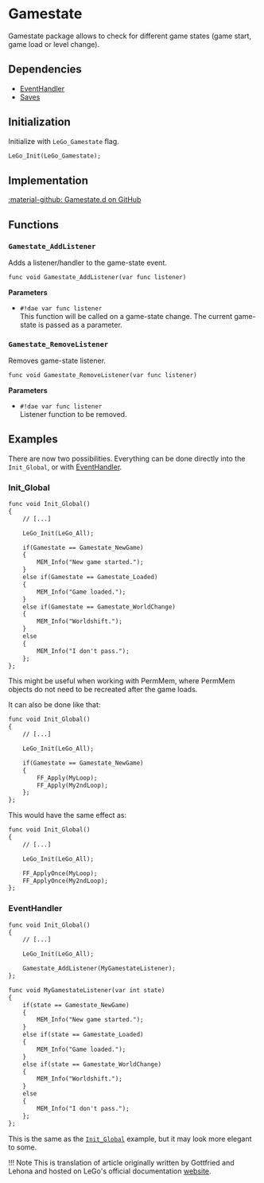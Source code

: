# Gamestate
Gamestate package allows to check for different game states (game start, game load or level change).

## Dependencies  
- [EventHandler](../tools/event_handler.md)
- [Saves](../applications/saves.md)

## Initialization
Initialize with `LeGo_Gamestate` flag.
```dae
LeGo_Init(LeGo_Gamestate);
```
## Implementation
[:material-github: Gamestate.d on GitHub](https://github.com/Lehona/LeGo/blob/dev/Gamestate.d)

## Functions

### `Gamestate_AddListener`
Adds a listener/handler to the game-state event.
```dae
func void Gamestate_AddListener(var func listener)
```
**Parameters**

- `#!dae var func listener`  
    This function will be called on a game-state change. The current game-state is passed as a parameter.


### `Gamestate_RemoveListener`
Removes game-state listener.
```dae
func void Gamestate_RemoveListener(var func listener)
```
**Parameters**

- `#!dae var func listener`  
    Listener function to be removed.

## Examples
There are now two possibilities. Everything can be done directly into the `Init_Global`, or with [EventHandler](../tools/event_handler.md).
### Init_Global
```dae
func void Init_Global()
{
    // [...]

    LeGo_Init(LeGo_All);

    if(Gamestate == Gamestate_NewGame) 
    {
        MEM_Info("New game started.");
    }
    else if(Gamestate == Gamestate_Loaded)
    {
        MEM_Info("Game loaded.");
    }
    else if(Gamestate == Gamestate_WorldChange)
    {
        MEM_Info("Worldshift.");
    }
    else
    {
        MEM_Info("I don't pass.");
    };
};
```

This might be useful when working with PermMem, where PermMem objects do not need to be recreated after the game loads.

It can also be done like that:
```dae
func void Init_Global()
{
    // [...]

    LeGo_Init(LeGo_All);

    if(Gamestate == Gamestate_NewGame)
    {
        FF_Apply(MyLoop);
        FF_Apply(My2ndLoop);
    };
};
```
This would have the same effect as:
```dae
func void Init_Global()
{
    // [...]

    LeGo_Init(LeGo_All);

    FF_ApplyOnce(MyLoop);
    FF_ApplyOnce(My2ndLoop);
};
```

### EventHandler
```dae
func void Init_Global()
{
    // [...]

    LeGo_Init(LeGo_All);

    Gamestate_AddListener(MyGamestateListener);
};

func void MyGamestateListener(var int state)
{
    if(state == Gamestate_NewGame)
    {
        MEM_Info("New game started.");
    }
    else if(state == Gamestate_Loaded)
    {
        MEM_Info("Game loaded.");
    }
    else if(state == Gamestate_WorldChange)
    {
        MEM_Info("Worldshift.");
    }
    else
    {
        MEM_Info("I don't pass.");
    };
};
```
This is the same as the [`Init_Global`](#init_global) example, but it may look more elegant to some.

!!! Note
    This is translation of article originally written by Gottfried and Lehona and hosted on LeGo's official documentation [website](https://lego.worldofplayers.de/?Beispiele_Gamestate).
